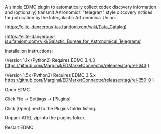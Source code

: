 A simple EDMC plugin to automatically collect codex discovery information and (optionally) transmit Astronomical "telegram" style discovery notices for publication by the Intergalactic Astronomical Union. 

(https://elite-dangerous-iau.fandom.com/wiki/Data_Catalog)

(https://elite-dangerous-iau.fandom.com/wiki/Galactic_Bureau_for_Astronomical_Telegrams)

Installation instructions:

(Version 1.1x (Python2) Requires EDMC 3.4.3 https://github.com/Marginal/EDMarketConnector/releases/tag/rel-343 )

(Version 1.5x (Python3) Requires EDMC 3.5.x https://github.com/Marginal/EDMarketConnector/releases/tag/rel-350-0 )

Open EDMC

Click File -> Settings -> [Plugins]

Click [Open] next to the Plugins folder listing.

Unpack ATEL.zip into the plugins folder.

Restart EDMC
